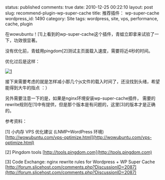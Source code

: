 status: published
comments: true
date: 2010-12-25 00:22:10
layout: post
slug: recommend-plugin-wp-super-cache
title: 推荐插件： wp-super-cache
wordpress_id: 1490
category: Site
tags: wordpress, site, vps, performance, cache, plugin

在wowubuntu！[1]上看到的wp-super-cache这个插件，青蛙立即拿来试验了一下，功效很显著。

没有优化前，青蛙用pingdom[2]测试主页面载入速度，需要将近4秒的时间。

优化过后是这样：

[![1](http://gfrog.net/wp-content/uploads/2010/12/pingdom.jpeg)](http://gfrog.net/wp-content/uploads/2010/12/pingdom.jpeg)

接下来需要考虑的就是怎样减小那几个js文件的载入时间了，还没找到头绪，希望能得到大牛的指点 ：）

另外需要注意一下的是，如果是nginx环境安装wp-super-cache插件，
需要的rewrite规则在[1]中有提供，但是那个版本是有问题的，这里[3]的版本才是正确的。

参考资料：

[1] 小内存 VPS 优化建议 (LNMP+WordPress 环境) [http://wowubuntu.com/vps-optimize.html](http://wowubuntu.com/vps-optimize.html)

[2] Pingdom tools [http://tools.pingdom.com](http://tools.pingdom.com)

[3] Code Exchange: nginx rewrite rules for Wordpress + WP Super Cache [http://forum.slicehost.com/comments.php?DiscussionID=2087](http://forum.slicehost.com/comments.php?DiscussionID=2087)

